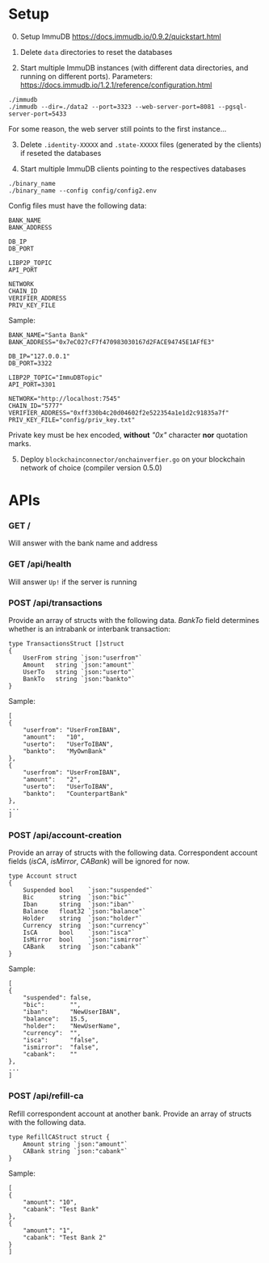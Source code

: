 # Setup

0. Setup ImmuDB https://docs.immudb.io/0.9.2/quickstart.html

1. Delete `data` directories to reset the databases

2. Start multiple ImmuDB instances (with different data directories, and running on different ports). Parameters: https://docs.immudb.io/1.2.1/reference/configuration.html
```
./immudb
./immudb --dir=./data2 --port=3323 --web-server-port=8081 --pgsql-server-port=5433
```
For some reason, the web server still points to the first instance...

3. Delete `.identity-XXXXX` and `.state-XXXXX` files (generated by the clients) if reseted the databases

4. Start multiple ImmuDB clients pointing to the respectives databases
```
./binary_name
./binary_name --config config/config2.env
```

Config files must have the following data:
```
BANK_NAME
BANK_ADDRESS

DB_IP
DB_PORT

LIBP2P_TOPIC 
API_PORT

NETWORK
CHAIN_ID
VERIFIER_ADDRESS
PRIV_KEY_FILE
```

Sample:
```
BANK_NAME="Santa Bank"
BANK_ADDRESS="0x7eC027cF7f470983030167d2FACE94745E1AFfE3"

DB_IP="127.0.0.1"
DB_PORT=3322

LIBP2P_TOPIC="ImmuDBTopic"
API_PORT=3301

NETWORK="http://localhost:7545"
CHAIN_ID="5777"
VERIFIER_ADDRESS="0xff330b4c20d04602f2e522354a1e1d2c91835a7f"
PRIV_KEY_FILE="config/priv_key.txt"
```
Private key must be hex encoded, **without** *"0x"* character **nor** quotation marks.

5. Deploy ```blockchainconnector/onchainverfier.go``` on your blockchain network of choice (compiler version 0.5.0)


# APIs

### GET /
Will answer with the bank name and address

### GET /api/health
Will answer ```Up!``` if the server is running


### POST /api/transactions
Provide an array of structs with the following data. *BankTo* field determines whether is an intrabank or interbank transaction:
```
type TransactionsStruct []struct 
{
	UserFrom string `json:"userfrom"`
	Amount   string `json:"amount"`
	UserTo   string `json:"userto"`
	BankTo   string `json:"bankto"`
}
```

Sample: 
```
[
{
    "userfrom": "UserFromIBAN",
    "amount":   "10",
    "userto":   "UserToIBAN",
    "bankto":   "MyOwnBank"
},
{
    "userfrom": "UserFromIBAN",
    "amount":   "2",
    "userto":   "UserToIBAN",
    "bankto":   "CounterpartBank"
},
...
]
```

### POST /api/account-creation
Provide an array of structs with the following data. Correspondent account fields (*isCA*, *isMirror*, *CABank*) will be ignored for now.
```
type Account struct 
{
	Suspended bool    `json:"suspended"`
	Bic       string  `json:"bic"`
	Iban      string  `json:"iban"`
	Balance   float32 `json:"balance"`
	Holder    string  `json:"holder"`
	Currency  string  `json:"currency"`
	IsCA      bool    `json:"isca"`
	IsMirror  bool    `json:"ismirror"`
	CABank    string  `json:"cabank"`
}
```

Sample:
```
[
{
	"suspended": false,
	"bic":       "",
	"iban":      "NewUserIBAN",
	"balance":   15.5,
	"holder":    "NewUserName",
	"currency":  "",
	"isca":      "false",
	"ismirror":  "false",
	"cabank":    ""
},
...
]
```

### POST /api/refill-ca
Refill correspondent account at another bank. Provide an array of structs with the following data.
```
type RefillCAStruct struct {
	Amount string `json:"amount"`
	CABank string `json:"cabank"`
}
```

Sample:
```
[
{
    "amount": "10",
    "cabank": "Test Bank"
},
{
    "amount": "1",
    "cabank": "Test Bank 2"
}
]
```